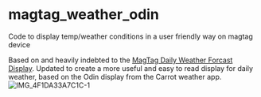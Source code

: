 # magtag_weather_odin
Code to display temp/weather conditions in a user friendly way on magtag device

Based on and heavily indebted to the [MagTag Daily Weather Forcast Display](https://learn.adafruit.com/magtag-weather/). Updated to create a more useful and easy to read display for daily weather, based on the Odin display from the Carrot weather app.
![IMG_4F1DA33A7C1C-1](https://github.com/mesembria/magtag_weather_odin/assets/6217774/e7298e5b-3a08-4e74-806b-e9e1ef17edb7)
